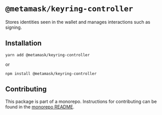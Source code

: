 # `@metamask/keyring-controller`

Stores identities seen in the wallet and manages interactions such as signing.

## Installation

`yarn add @metamask/keyring-controller`

or

`npm install @metamask/keyring-controller`

## Contributing

This package is part of a monorepo. Instructions for contributing can be found in the [monorepo README](https://github.com/MetaMask/core#readme).
